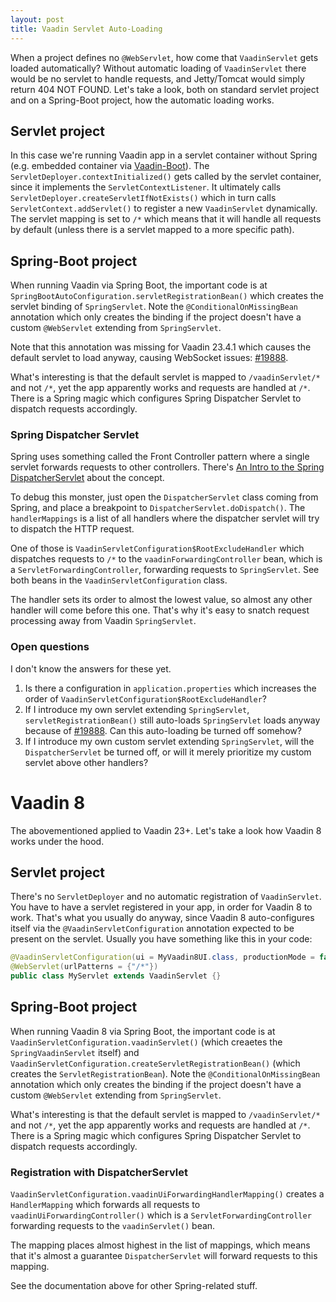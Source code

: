 ```yaml
---
layout: post
title: Vaadin Servlet Auto-Loading
---
```


When a project defines no `@WebServlet`, how come that `VaadinServlet` gets loaded automatically?
Without automatic loading of `VaadinServlet` there would be no servlet to handle
requests, and Jetty/Tomcat would simply return 404 NOT FOUND.
Let's take a look, both on standard servlet project and on a Spring-Boot project, how
the automatic loading works.

## Servlet project

In this case we're running Vaadin app in a servlet container without Spring (e.g.
embedded container via [Vaadin-Boot](https://github.com/mvysny/vaadin-boot)).
The `ServletDeployer.contextInitialized()` gets called by the servlet container,
since it implements the `ServletContextListener`. It ultimately calls `ServletDeployer.createServletIfNotExists()`
which in turn calls `ServletContext.addServlet()` to register a new `VaadinServlet` dynamically.
The servlet mapping is set to `/*` which means that it will handle all requests by default
(unless there is a servlet mapped to a more specific path).

## Spring-Boot project

When running Vaadin via Spring Boot, the important code is at `SpringBootAutoConfiguration.servletRegistrationBean()`
which creates the servlet binding of `SpringServlet`. Note the `@ConditionalOnMissingBean` annotation
which only creates the binding if the project doesn't have a custom `@WebServlet` extending
from `SpringServlet`.

Note that this annotation was missing for Vaadin 23.4.1 which causes the default servlet to load anyway,
causing WebSocket issues: [#19888](https://github.com/vaadin/flow/issues/19888).

What's interesting is that the default servlet is mapped to `/vaadinServlet/*` and not `/*`,
yet the app apparently works and requests are handled at `/*`. There is a Spring magic which
configures Spring Dispatcher Servlet to dispatch requests accordingly.

### Spring Dispatcher Servlet

Spring uses something called the Front Controller pattern where
a single servlet forwards requests to other controllers. There's
[An Intro to the Spring DispatcherServlet](https://www.baeldung.com/spring-dispatcherservlet)
about the concept.

To debug this monster, just open the `DispatcherServlet` class coming from
Spring, and place a breakpoint to `DispatcherServlet.doDispatch()`.
The `handlerMappings` is a list of all handlers where the dispatcher servlet
will try to dispatch the HTTP request.

One of those is `VaadinServletConfiguration$RootExcludeHandler` which
dispatches requests to `/*` to the `vaadinForwardingController` bean,
which is a `ServletForwardingController`, forwarding requests to `SpringServlet`.
See both beans in the `VaadinServletConfiguration` class.

The handler sets its order to almost the lowest value, so almost any other handler
will come before this one. That's why it's easy to snatch request processing
away from Vaadin `SpringServlet`.

### Open questions

I don't know the answers for these yet.

1. Is there a configuration in `application.properties` which increases the order of `VaadinServletConfiguration$RootExcludeHandler`?
2. If I introduce my own servlet extending `SpringServlet`, `servletRegistrationBean()` still auto-loads `SpringServlet`
   loads anyway because of [#19888](https://github.com/vaadin/flow/issues/19888). Can this auto-loading be
   turned off somehow?
3. If I introduce my own custom servlet extending `SpringServlet`, will the `DispatcherServlet` be turned off,
   or will it merely prioritize my custom servlet above other handlers?

# Vaadin 8

The abovementioned applied to Vaadin 23+. Let's take a look how Vaadin 8 works under the hood.

## Servlet project

There's no `ServletDeployer` and no automatic registration of `VaadinServlet`. You
have to have a servlet registered in your app, in order for Vaadin 8 to work.
That's what you usually do anyway, since Vaadin 8 auto-configures itself via the
`@VaadinServletConfiguration` annotation expected to be present on the servlet.
Usually you have something like this in your code:
```java
@VaadinServletConfiguration(ui = MyVaadin8UI.class, productionMode = false)
@WebServlet(urlPatterns = {"/*"})
public class MyServlet extends VaadinServlet {}
```

## Spring-Boot project

When running Vaadin 8 via Spring Boot, the important code is at `VaadinServletConfiguration.vaadinServlet()`
(which creaetes the `SpringVaadinServlet` itself)
and `VaadinServletConfiguration.createServletRegistrationBean()`
(which creates the `ServletRegistrationBean`).
Note the `@ConditionalOnMissingBean` annotation
which only creates the binding if the project doesn't have a custom `@WebServlet` extending
from `SpringServlet`.

What's interesting is that the default servlet is mapped to `/vaadinServlet/*` and not `/*`,
yet the app apparently works and requests are handled at `/*`. There is a Spring magic which
configures Spring Dispatcher Servlet to dispatch requests accordingly.

### Registration with DispatcherServlet

`VaadinServletConfiguration.vaadinUiForwardingHandlerMapping()`
creates a `HandlerMapping` which forwards all requests to `vaadinUiForwardingController()`
which is a `ServletForwardingController` forwarding requests to the `vaadinServlet()` bean.

The mapping places almost highest in the list of mappings, which means that
it's almost a guarantee `DispatcherServlet` will forward requests to this mapping.

See the documentation above for other Spring-related stuff.
